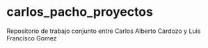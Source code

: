 # carlos_pacho_proyectos
Repositorio de trabajo conjunto entre Carlos Alberto Cardozo y Luis Francisco Gomez
